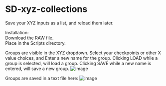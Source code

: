 # SD-xyz-collections
Save your XYZ inputs as a list, and reload them later.

Installation:  
Download the RAW file.  
Place in the Scripts directory.  


Groups are visible in the XYZ dropdown.
Select your checkpoints or other X value choices,
and Enter a new name for the group.
Clicking LOAD while a group is selected, will load a group.
Clicking SAVE while a new name is entered, will save a new group.
![image](https://github.com/mattehicks/SD-xyz-groups/assets/859222/fbf09119-2f39-400c-a9ff-a6cca1052acf)

Groups are saved in a text file here:
![image](https://github.com/mattehicks/SD-xyz-groups/assets/859222/0d36d0fe-adef-499b-bb97-30f3e42494c6)
